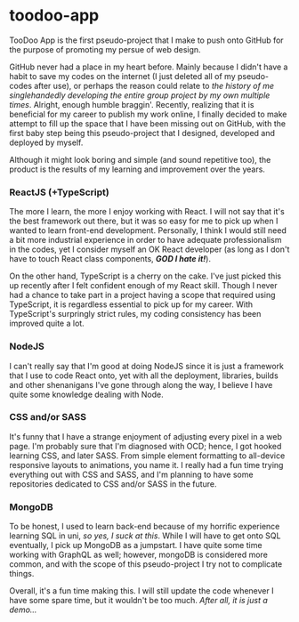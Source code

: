 # toodoo-app

TooDoo App is the first pseudo-project that I make to push onto GitHub for the purpose of promoting my persue of web design.

GitHub never had a place in my heart before. Mainly because I didn't have a habit to save my codes on the internet (I just deleted all of my pseudo-codes after use), or perhaps the reason could relate to _the history of me singlehandedly developing the entire group project by my own multiple times_. Alright, enough humble braggin'. Recently, realizing that it is beneficial for my career to publish my work online, I finally decided to make attempt to fill up the space that I have been missing out on GitHub, with the first baby step being this pseudo-project that I designed, developed and deployed by myself.

Although it might look boring and simple (and sound repetitive too), the product is the results of my learning and improvement over the years.

### ReactJS (+TypeScript)

The more I learn, the more I enjoy working with React. I will not say that it's the best framework out there, but it was so easy for me to pick up when I wanted to learn front-end development. Personally, I think I would still need a bit more industrial experience in order to have adequate professionalism in the codes, yet I consider myself an OK React developer (as long as I don't have to touch React class components, _**GOD I hate it!**_).

On the other hand, TypeScript is a cherry on the cake. I've just picked this up recently after I felt confident enough of my React skill. Though I never had a chance to take part in a project having a scope that required using TypeScript, it is regardless essential to pick up for my career. With TypeScript's surpringly strict rules, my coding consistency has been improved quite a lot.


### NodeJS

I can't really say that I'm good at doing NodeJS since it is just a framework that I use to code React onto, yet with all the deployment, libraries, builds and other  shenanigans I've gone through along the way, I believe I have quite some knowledge dealing with Node.


### CSS and/or SASS

It's funny that I have a strange enjoyment of adjusting every pixel in a web page. I'm probably sure that I'm diagnosed with OCD; hence, I got hooked learning CSS, and later SASS. From simple element formatting to all-device responsive layouts to animations, you name it. I really had a fun time trying everything out with CSS and SASS, and I'm planning to have some repositories dedicated to CSS and/or SASS in the future.


### MongoDB

To be honest, I used to learn back-end because of my horrific experience learning SQL in uni, _so yes, I suck at this_. While I will have to get onto SQL eventually, I pick up MongoDB as a jumpstart. I have quite some time working with GraphQL as well; however, mongoDB is considered more common, and with the scope of this pseudo-project I try not to complicate things.


Overall, it's a fun time making this. I will still update the code whenever I have some spare time, but it wouldn't be too much. _After all, it is just a demo..._
